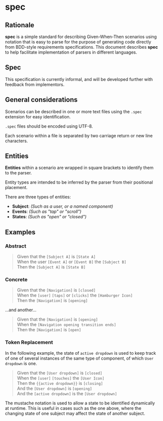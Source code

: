 # spec

## Rationale

**spec** is a simple standard for describing Given-When-Then scenarios using notation that is easy to parse for the purpose of generating code directly from BDD-style requirements specifications. This document describes **spec** to help facilitate implementation of parsers in different languages.

## Spec

This specification is currently informal, and will be developed further with feedback from implementors.

## General considerations

Scenarios can be described in one or more text files using the `.spec` extension for easy identification.

`.spec` files should be encoded using UTF-8.

Each scenario within a file is separated by two carriage return or new line characters.

## Entities

**Entities** within a scenario are wrapped in square brackets to identify them to the parser.

Entity types are intended to be inferred by the parser from their positional placement.

There are three types of entities:

- **Subject**: _(Such as a user, or a named component)_
- **Events**: _(Such as "tap" or "scroll")_
- **States**: _(Such as "open" or "closed")_

## Examples

### Abstract

> Given that the `[Subject A]` is `[State A]`<br/>
> When the user `[Event A]` or `[Event B]` the `[Subject B]`<br/>
> Then the `[Subject A]` is `[State B]`

### Concrete

> Given that the `[Navigation]` is `[closed]`<br/>
> When the `[user]` `[taps]` or `[clicks]` the `[Hamburger Icon]`<br/>
> Then the `[Navigation]` is `[opening]`

...and another...

> Given that the `[Navigation]` is `[opening]`<br/>
> When the `[Navigation opening transition ends]`<br/>
> Then the `[Navigation]` is `[open]`

### Token Replacement

In the following example, the state of `active dropdown` is used to keep track of one of several instances of the same type of component, of which `User dropdown` is one.

> Given that the `[User dropdown]` is `[closed]`<br/>
> When the `[user]` `[touches]` the `[User Icon]`<br/>
> Then the `{{active dropdown}}` is `[closing]`<br/>
> And the `[User dropdown]` is `[opening]`<br/>
> And the `[active dropdown]` is the `[User dropdown]`

The mustache notation is used to allow a state to be identified dynamically at runtime. This is useful in cases such as the one above, where the changing state of one subject may affect the state of another subject.
